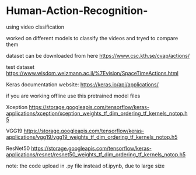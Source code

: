 # Human-Action-Recognition-
using video clssification 

worked on different models to classify the videos and tryed to compare them

dataset can be downloaded from here https://www.csc.kth.se/cvap/actions/

test dataset https://www.wisdom.weizmann.ac.il/%7Evision/SpaceTimeActions.html

Keras documentation website:  https://keras.io/api/applications/

if you are working offline use this pretrained model files 

Xception 
https://storage.googleapis.com/tensorflow/keras-applications/xception/xception_weights_tf_dim_ordering_tf_kernels_notop.h5

VGG19 
https://storage.googleapis.com/tensorflow/keras-applications/vgg19/vgg19_weights_tf_dim_ordering_tf_kernels_notop.h5

ResNet50 
https://storage.googleapis.com/tensorflow/keras-applications/resnet/resnet50_weights_tf_dim_ordering_tf_kernels_notop.h5

note: the code upload in .py file instead of.ipynb, due to large size 

